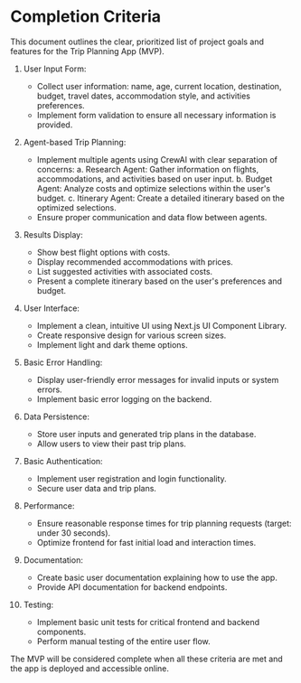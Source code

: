 # Completion Criteria

This document outlines the clear, prioritized list of project goals and features for the Trip Planning App (MVP).

1. User Input Form:

   - Collect user information: name, age, current location, destination, budget, travel dates, accommodation style, and activities preferences.
   - Implement form validation to ensure all necessary information is provided.

2. Agent-based Trip Planning:

   - Implement multiple agents using CrewAI with clear separation of concerns:
     a. Research Agent: Gather information on flights, accommodations, and activities based on user input.
     b. Budget Agent: Analyze costs and optimize selections within the user's budget.
     c. Itinerary Agent: Create a detailed itinerary based on the optimized selections.
   - Ensure proper communication and data flow between agents.

3. Results Display:

   - Show best flight options with costs.
   - Display recommended accommodations with prices.
   - List suggested activities with associated costs.
   - Present a complete itinerary based on the user's preferences and budget.

4. User Interface:

   - Implement a clean, intuitive UI using Next.js UI Component Library.
   - Create responsive design for various screen sizes.
   - Implement light and dark theme options.

5. Basic Error Handling:

   - Display user-friendly error messages for invalid inputs or system errors.
   - Implement basic error logging on the backend.

6. Data Persistence:

   - Store user inputs and generated trip plans in the database.
   - Allow users to view their past trip plans.

7. Basic Authentication:

   - Implement user registration and login functionality.
   - Secure user data and trip plans.

8. Performance:

   - Ensure reasonable response times for trip planning requests (target: under 30 seconds).
   - Optimize frontend for fast initial load and interaction times.

9. Documentation:

   - Create basic user documentation explaining how to use the app.
   - Provide API documentation for backend endpoints.

10. Testing:
    - Implement basic unit tests for critical frontend and backend components.
    - Perform manual testing of the entire user flow.

The MVP will be considered complete when all these criteria are met and the app is deployed and accessible online.
